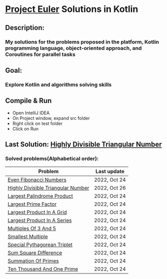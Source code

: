# [Project Euler](https://projecteuler.net) Solutions in Kotlin

## Description:
### My solutions for the problems proposed in the platform, Kotlin programming language, object-oriented approach, and Coroutines for parallel tasks

## Goal:
### Explore Kotlin and algorithms solving skills

## Compile & Run
- Open IntelliJ IDEA
- On Project window, expand src folder
- Right click on test folder
- Click on Run

## Last Solution: [Highly Divisible Triangular Number](src/main/kotlin/HighlyDivisibleTriangularNumber.kt)

### Solved problems(Alphabetical order):

Problem | Last update
--- | ---
[Even Fibonacci Numbers](src/main/kotlin/EvenFibonacciNumbers.kt) | 2022, Oct 24
[Highly Divisible Triangular Number](src/main/kotlin/HighlyDivisibleTriangularNumber.kt) | 2022, Oct 26
[Largest Palindrome Product](src/main/kotlin/LargestPalindromeProduct.kt) | 2022, Oct 24
[Largest Prime Factor](src/main/kotlin/LargestPrimeFactor.kt) | 2022, Oct 24
[Largest Product In A Grid](src/main/kotlin/LargestProductInAGrid.kt) | 2022, Oct 24
[Largest Product In A Series](src/main/kotlin/LargestProductInASeries.kt) | 2022, Oct 24
[Multiples Of 3 And 5](src/main/kotlin/MultiplesOf3And5.kt) | 2022, Oct 24
[Smallest Multiple](src/main/kotlin/SmallestMultiple.kt) | 2022, Oct 24
[Special Pythagorean Triplet](src/main/kotlin/SpecialPythagoreanTriplet.kt) | 2022, Oct 24
[Sum Square Difference](src/main/kotlin/SumSquareDifference.kt) | 2022, Oct 24
[Summation Of Primes](src/main/kotlin/SummationOfPrimes.kt) | 2022, Oct 24
[Ten Thousand And One Prime](src/main/kotlin/TenThousandAndOnePrime.kt) | 2022, Oct 24
